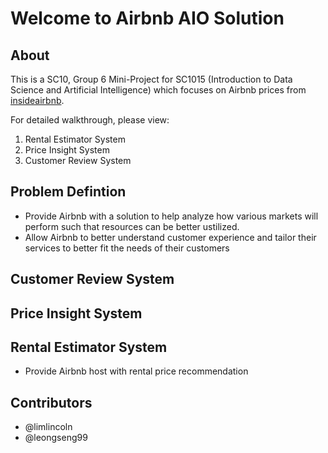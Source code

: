 # Welcome to Airbnb AIO Solution
## About

This is a SC10, Group 6 Mini-Project for SC1015 (Introduction to Data Science and Artificial Intelligence) which focuses on Airbnb prices from [insideairbnb](http://insideairbnb.com/get-the-data/).

For detailed walkthrough, please view:
1. Rental Estimator System
3. Price Insight System
4. Customer Review System


## Problem Defintion
- Provide Airbnb with a solution to help analyze how various markets will perform such that resources can be better ustilized.
- Allow Airbnb to better understand customer experience and tailor their services to better fit the needs of their customers


## Customer Review System

## Price Insight System

## Rental Estimator System
- Provide Airbnb host with rental price recommendation

## Contributors
- @limlincoln
- @leongseng99
